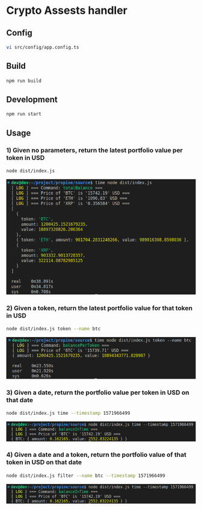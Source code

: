 # Crypto Assests handler

## Config


```bash
vi src/config/app.config.ts
```

## Build

```bash
npm run build
```

## Development

```bash
npm run start
```

## Usage

### 1) Given no parameters, return the latest portfolio value per token in USD

```bash
node dist/index.js
```
![](./docs/get-total-balance.png)

### 2) Given a token, return the latest portfolio value for that token in USD

```bash
node dist/index.js token --name btc
```
![](./docs/balance-per-token.png)

### 3) Given a date, return the portfolio value per token in USD on that date

```bash
node dist/index.js time --timestamp 1571966499
```
![](./docs/balance-per-time.png)

### 4) Given a date and a token, return the portfolio value of that token in USD on that date

```bash
node dist/index.js filter --name btc --timestamp 1571966499
```
![](./docs/balance-per-time.png)